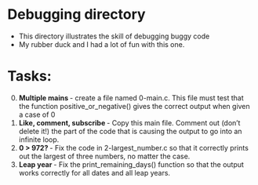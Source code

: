 # Debugging directory

- This directory illustrates the skill of debugging buggy code
- My rubber duck and I had a lot of fun with this one.

# Tasks:

0. <b>Multiple mains </b> - create a file named 0-main.c. This file must test that the function positive_or_negative() gives the correct output when given a case of 0
1. <b>Like, comment, subscribe </b>- Copy this main file. Comment out (don’t delete it!) the part of the code that is causing the output to go into an infinite loop.
2.  <b>0 > 972? </b>- Fix the code in 2-largest_number.c so that it correctly prints out the largest of three numbers, no matter the case.
3. <b>Leap year </b>- Fix the print_remaining_days() function so that the output works correctly for all dates and all leap years.
